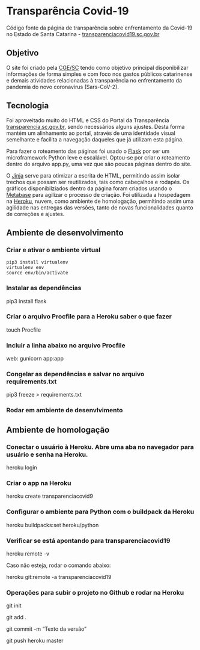 # Transparência Covid-19 

Código fonte da página de transparência sobre enfrentamento da Covid-19 no Estado de Santa Catarina - [transparenciacovid19.sc.gov.br](http://transparenciacovid19.sc.gov.br/)

## Objetivo
O site foi criado pela [CGE/SC](https://cge.sc.gov.br/) tendo como objetivo principal disponibilizar informações de forma simples e com foco nos gastos públicos catarinense e demais atividades relacionadas à transparência no enfrentamento da pandemia do novo coronavírus (Sars-CoV-2).

## Tecnologia
Foi aproveitado muito do HTML e CSS do Portal da Transparência [transparencia.sc.gov.br](http://www.transparencia.sc.gov.br/), sendo necessários alguns ajustes. Desta forma mantém um alinhamento ao portal, através de uma identidade visual semelhante e facilita a navegação daqueles que já utilizam esta página.

Para fazer o roteamento das páginas foi usado o [Flask](https://flask.palletsprojects.com/) por ser um microframework Python leve e escalável. Optou-se por criar o roteamento dentro do arquivo app.py, uma vez que são poucas páginas dentro do site. 

O [Jinja](https://jinja.palletsprojects.com/) serve para otimizar a escrita de HTML, permitindo assim isolar trechos que possam ser reutilizados, tais como cabeçalhos e rodapés. 
Os gráficos disponibilziados dentro da página foram criados usando o [Metabase](https://www.metabase.com/) para agilizar o processo de criação.
Foi utilizada a hospedagem na [Heroku](https://www.heroku.com/), nuvem, como ambiente de homologação, permitindo assim uma agilidade nas entregas das versões, tanto de novas funcionalidades quanto de correções e ajustes.

## Ambiente de desenvolvimento
### Criar e ativar o ambiente virtual
```console
pip3 install virtualenv
virtualenv env
source env/bin/activate
```
### Instalar as dependências
pip3 install flask

### Criar o arquivo Procfile para a Heroku saber o que fazer
touch Procfile

### Incluir a linha abaixo no arquivo Procfile
web: gunicorn app:app

### Congelar as dependências e salvar no arquivo requirements.txt
pip3 freeze > requirements.txt

### Rodar em ambiente de desenvlvimento

## Ambiente de homologação
### Conectar o usuário à Heroku. Abre uma aba no navegador para usuário e senha na Heroku.
heroku login

### Criar o app na Heroku
heroku create transparenciacovid9

### Configurar o ambiente para Python com o buildpack da Heroku
heroku buildpacks:set heroku/python

### Verificar se está apontando para transparenciacovid19
heroku remote -v

Caso não esteja, rodar o comando abaixo:

heroku git:remote -a transparenciacovid19

### Operações para subir o projeto no Github e rodar na Heroku
git init

git add .

git commit -m “Texto da versão”

git push heroku master